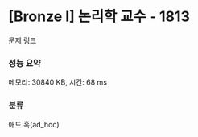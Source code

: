 # [Bronze I] 논리학 교수 - 1813 

[문제 링크](https://www.acmicpc.net/problem/1813) 

### 성능 요약

메모리: 30840 KB, 시간: 68 ms

### 분류

애드 혹(ad_hoc)

